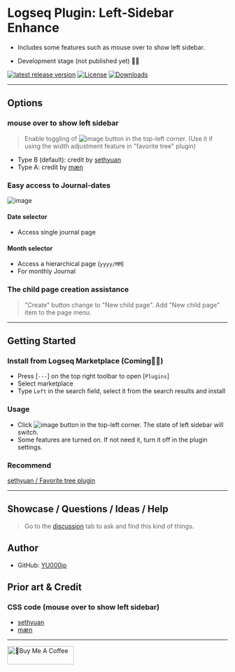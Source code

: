 # Logseq Plugin: Left-Sidebar Enhance

- Includes some features such as mouse over to show left sidebar.

- Development stage (not published yet) 👷🚧

[![latest release version](https://img.shields.io/github/v/release/YU000jp/logseq-plugin-left-sidebar-enhance)](https://github.com/YU000jp/logseq-plugin-left-sidebar-enhance/releases)
[![License](https://img.shields.io/github/license/YU000jp/logseq-plugin-left-sidebar-enhance?color=blue)](https://github.com/YU000jp/logseq-plugin-left-sidebar-enhance/LICENSE)
[![Downloads](https://img.shields.io/github/downloads/YU000jp/logseq-plugin-left-sidebar-enhance/total.svg)](https://github.com/YU000jp/logseq-plugin-left-sidebar-enhance/releases)
<!-- Published 2023 -->

---

## Options

### mouse over to show left sidebar

> Enable toggling of ![image](https://github.com/YU000jp/logseq-plugin-left-sidebar-enhance/assets/111847207/8e3efccf-27e9-4332-b431-9765a69463a9)
 button in the top-left corner. (Use it if using the width adjustment feature in "favorite tree" plugin)

- Type B (default): credit by [sethyuan](https://github.com/YU000jp/logseq-plugin-left-sidebar-enhance/issues/1#issue-1910716211)
- Type A: credit by [mæn](https://discord.com/channels/725182569297215569/775936939638652948/1155251493486727338)

### Easy access to Journal-dates

![image](https://github.com/YU000jp/logseq-plugin-left-sidebar-enhance/assets/111847207/ec42967a-4c66-4d02-9765-782772dbb18e)

#### Date selector

- Access single journal page

#### Month selector

- Access a hierarchical page (`yyyy/MM`)
- For monthly Journal

###  The child page creation assistance

> "Create" button change to "New child page". Add "New child page" item to the page menu.

---

## Getting Started

### Install from Logseq Marketplace (Coming👷🚧)

- Press [`---`] on the top right toolbar to open [`Plugins`]
- Select marketplace
- Type `Left` in the search field, select it from the search results and install

### Usage

- Click ![image](https://github.com/YU000jp/logseq-plugin-left-sidebar-enhance/assets/111847207/8e3efccf-27e9-4332-b431-9765a69463a9)
 button in the top-left corner. The state of left sidebar will switch.
- Some features are turned on. If not need it, turn it off in the plugin settings.

### Recommend

[sethyuan / Favorite tree plugin](https://github.com/sethyuan/logseq-plugin-favorite-tree)

---

## Showcase / Questions / Ideas / Help

> Go to the [discussion](https://github.com/YU000jp/logseq-plugin-left-sidebar-enhance/discussions) tab to ask and find this kind of things.

## Author

- GitHub: [YU000jp](https://github.com/YU000jp)

## Prior art & Credit

###  CSS code (mouse over to show left sidebar)
- [sethyuan](https://github.com/YU000jp/logseq-plugin-left-sidebar-enhance/issues/1#issue-1910716211)
- [mæn](https://discord.com/channels/725182569297215569/775936939638652948/1155251493486727338)

---

<a href="https://www.buymeacoffee.com/yu000japan" target="_blank"><img src="https://cdn.buymeacoffee.com/buttons/v2/default-violet.png" alt="🍌Buy Me A Coffee" style="height: 42px;width: 152px" ></a>
